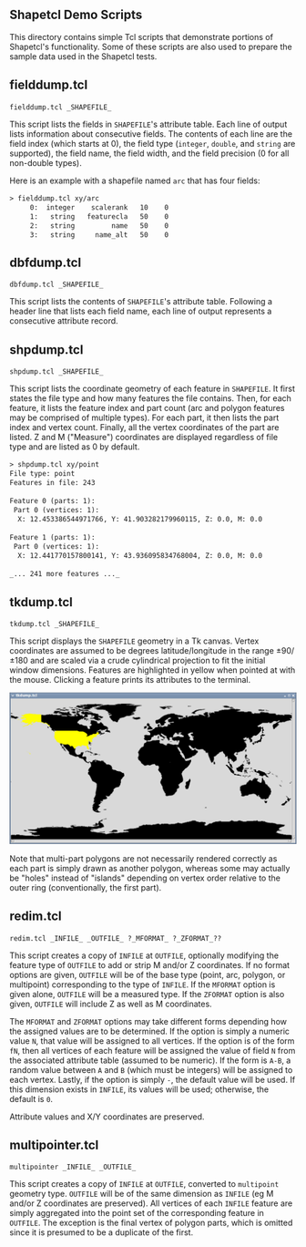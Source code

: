 Shapetcl Demo Scripts
---------------------

This directory contains simple Tcl scripts that demonstrate portions of Shapetcl's functionality. Some of these scripts are also used to prepare the sample data used in the Shapetcl tests.

## fielddump.tcl

	fielddump.tcl _SHAPEFILE_

This script lists the fields in `SHAPEFILE`'s attribute table. Each line of output lists information about consecutive fields. The contents of each line are the field index (which starts at 0), the field type (`integer`, `double`, and `string` are supported), the field name, the field width, and the field precision (0 for all non-double types).

Here is an example with a shapefile named `arc` that has four fields:

	> fielddump.tcl xy/arc
	     0:  integer    scalerank   10    0
	     1:   string   featurecla   50    0
	     2:   string         name   50    0
	     3:   string     name_alt   50    0

## dbfdump.tcl

	dbfdump.tcl _SHAPEFILE_

This script lists the contents of `SHAPEFILE`'s attribute table. Following a header line that lists each field name, each line of output represents a consecutive attribute record.  

## shpdump.tcl

	shpdump.tcl _SHAPEFILE_

This script lists the coordinate geometry of each feature in `SHAPEFILE`. It first states the file type and how many features the file contains. Then, for each feature, it lists the feature index and part count (arc and polygon features may be comprised of multiple types). For each part, it then lists the part index and vertex count. Finally, all the vertex coordinates of the part are listed. Z and M ("Measure") coordinates are displayed regardless of file type and are listed as 0 by default.

	> shpdump.tcl xy/point
	File type: point
	Features in file: 243

	Feature 0 (parts: 1):
	 Part 0 (vertices: 1):
	  X: 12.453386544971766, Y: 41.903282179960115, Z: 0.0, M: 0.0

	Feature 1 (parts: 1):
	 Part 0 (vertices: 1):
	  X: 12.441770157800141, Y: 43.936095834768004, Z: 0.0, M: 0.0
	
	_... 241 more features ..._

## tkdump.tcl

	tkdump.tcl _SHAPEFILE_

This script displays the `SHAPEFILE` geometry in a Tk canvas. Vertex coordinates are assumed to be degrees latitude/longitude in the range ±90/±180 and are scaled via a crude cylindrical projection to fit the initial window dimensions. Features are highlighted in yellow when pointed at with the mouse. Clicking a feature prints its attributes to the terminal. 

![tkdump screenshot](tkdump-screenshot.png)

Note that multi-part polygons are not necessarily rendered correctly as each part is simply drawn as another polygon, whereas some may actually be "holes" instead of "islands" depending on vertex order relative to the outer ring (conventionally, the first part).

## redim.tcl

	redim.tcl _INFILE_ _OUTFILE_ ?_MFORMAT_ ?_ZFORMAT_??

This script creates a copy of `INFILE` at `OUTFILE`, optionally modifying the feature type of `OUTFILE` to add or strip M and/or Z coordinates. If no format options are given, `OUTFILE` will be of the base type (point, arc, polygon, or multipoint) corresponding to the type of `INFILE`. If the `MFORMAT` option is given alone, `OUTFILE` will be a measured type. If the `ZFORMAT` option is also given, `OUTFILE` will include Z as well as M coordinates.

The `MFORMAT` and `ZFORMAT` options may take different forms depending how the assigned values are to be determined. If the option is simply a numeric value `N`, that value will be assigned to all vertices. If the option is of the form `fN`, then all vertices of each feature will be assigned the value of field `N` from the associated attribute table (assumed to be numeric). If the form is `A-B`, a random value between `A` and `B` (which must be integers) will be assigned to each vertex. Lastly, if the option is simply `-`, the default value will be used. If this dimension exists in `INFILE`, its values will be used; otherwise, the default is `0`.

Attribute values and X/Y coordinates are preserved.

## multipointer.tcl

	multipointer _INFILE_ _OUTFILE_

This script creates a copy of `INFILE` at `OUTFILE`, converted to `multipoint` geometry type. `OUTFILE` will be of the same dimension as `INFILE` (eg M and/or Z coordinates are preserved). All vertices of each `INFILE` feature are simply aggregated into the point set of the corresponding feature in `OUTFILE`. The exception is the final vertex of polygon parts, which is omitted since it is presumed to be a duplicate of the first.
